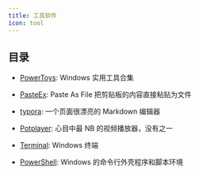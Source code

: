 ```yaml
---
title: 工具软件
icon: tool
---
```


## 目录

- [PowerToys](power-toys.md): Windows 实用工具合集

- [PasteEx](https://github.com/huiyadanli/PasteEx): Paste As File 把剪贴板的内容直接粘贴为文件

- [typora](https://www.typora.io/): 一个页面很漂亮的 Markdown 编辑器

- [Potplayer](https://potplayer.daum.net/?lang=zh_CN): 心目中最 NB 的视频播放器，没有之一

- [Terminal](terminal/README.md): Windows 终端

- [PowerShell](powershell.md): Windows 的命令行外壳程序和脚本环境

